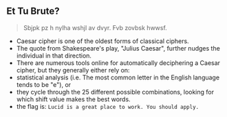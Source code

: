## Et Tu Brute?
> Sbjpk pz h nylha wshjl av dvyr. Fvb zovbsk hwwsf.

- Caesar cipher is one of the oldest forms of classical ciphers.
- The quote from Shakespeare's play, "Julius Caesar", further nudges the individual in that direction.
- There are numerous tools online for automatically deciphering a Caesar cipher, but they generally either rely on:
 - statistical analysis (i.e. The most common letter in the English language tends to be "e"), or
 - they cycle through the 25 different possible combinations, looking for which shift value makes the best words.
- the flag is: ```Lucid is a great place to work. You should apply.```
